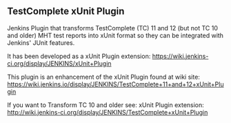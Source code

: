 TestComplete xUnit Plugin
-------------------------

Jenkins Plugin that transforms TestComplete (TC) 11 and 12 (but not TC 10 and older) MHT test reports into xUnit format so they can be integrated with Jenkins' JUnit features.

It has been developed as a xUnit Plugin extension: https://wiki.jenkins-ci.org/display/JENKINS/xUnit+Plugin

This plugin is an enhancement of the xUnit Plugin found at wiki site: https://wiki.jenkins.io/display/JENKINS/TestComplete+11+and+12+xUnit+Plugin

If you want to Transform TC 10 and older see: xUnit Plugin extension: http://wiki.jenkins-ci.org/display/JENKINS/TestComplete+xUnit+Plugin
